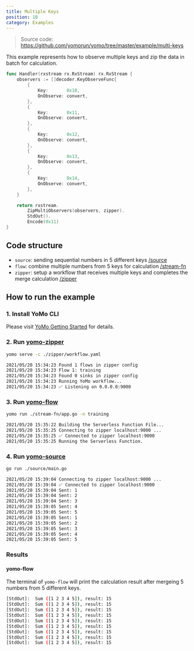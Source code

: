 ```yaml
---
title: Multiple Keys
position: 10
category: Examples
---
```


> Source code: https://github.com/yomorun/yomo/tree/master/example/multi-keys

This example represents how to observe multiple keys and zip the data in batch for calculation.

```go
func Handler(rxstream rx.RxStream) rx.RxStream {
	observers := []decoder.KeyObserveFunc{
		{
			Key:       0x10,
			OnObserve: convert,
		},
		{
			Key:       0x11,
			OnObserve: convert,
		},
		{
			Key:       0x12,
			OnObserve: convert,
		},
		{
			Key:       0x13,
			OnObserve: convert,
		},
		{
			Key:       0x14,
			OnObserve: convert,
		},
	}

	return rxstream.
		ZipMultiObservers(observers, zipper).
		StdOut().
		Encode(0x11)
}
```

## Code structure

- `source`: sending sequential numbers in 5 different keys [/source](/source)
- `flow`: combine multiple numbers from 5 keys for calculation [/stream-fn](/stream-fn)
- `zipper`: setup a workflow that receives multiple keys and completes the merge calculation [/zipper](/zipper)

## How to run the example

### 1. Install YoMo CLI

Please visit [YoMo Getting Started](https://github.com/yomorun/yomo#1-install-cli) for details.

### 2. Run [yomo-zipper](/zipper)

```bash
yomo serve -c ./zipper/workflow.yaml

2021/05/20 15:34:23 Found 1 flows in zipper config
2021/05/20 15:34:23 Flow 1: training
2021/05/20 15:34:23 Found 0 sinks in zipper config
2021/05/20 15:34:23 Running YoMo workflow...
2021/05/20 15:34:23 ✅ Listening on 0.0.0.0:9000
```

### 3. Run [yomo-flow](/stream-fn)

```bash
yomo run ./stream-fn/app.go -n training

2021/05/20 15:35:22 Building the Serverless Function File...
2021/05/20 15:35:25 Connecting to zipper localhost:9000 ...
2021/05/20 15:35:25 ✅ Connected to zipper localhost:9000
2021/05/20 15:35:25 Running the Serverless Function.
```

### 4. Run [yomo-source](/source)

```bash
go run ./source/main.go

2021/05/20 15:39:04 Connecting to zipper localhost:9000 ...
2021/05/20 15:39:04 ✅ Connected to zipper localhost:9000
2021/05/20 15:39:04 Sent: 1
2021/05/20 15:39:04 Sent: 2
2021/05/20 15:39:04 Sent: 3
2021/05/20 15:39:05 Sent: 4
2021/05/20 15:39:05 Sent: 5
2021/05/20 15:39:05 Sent: 1
2021/05/20 15:39:05 Sent: 2
2021/05/20 15:39:05 Sent: 3
2021/05/20 15:39:05 Sent: 4
2021/05/20 15:39:05 Sent: 5
```

### Results

#### yomo-flow

The terminal of `yomo-flow` will print the calculation result after mergeing 5 numbers from 5 different keys.

```bash
[StdOut]:  Sum ([1 2 3 4 5]), result: 15
[StdOut]:  Sum ([1 2 3 4 5]), result: 15
[StdOut]:  Sum ([1 2 3 4 5]), result: 15
[StdOut]:  Sum ([1 2 3 4 5]), result: 15
[StdOut]:  Sum ([1 2 3 4 5]), result: 15
[StdOut]:  Sum ([1 2 3 4 5]), result: 15
[StdOut]:  Sum ([1 2 3 4 5]), result: 15
[StdOut]:  Sum ([1 2 3 4 5]), result: 15
[StdOut]:  Sum ([1 2 3 4 5]), result: 15
```
